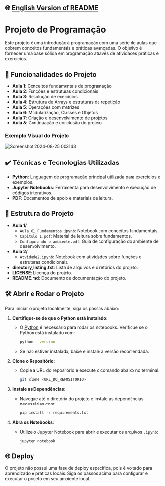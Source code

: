 ## 🌐 [English Version of README](README_EN.md)

# Projeto de Programação

Este projeto é uma introdução à programação com uma série de aulas que cobrem conceitos fundamentais e práticas avançadas. O objetivo é fornecer uma base sólida em programação através de atividades práticas e exercícios.

## 🔨 Funcionalidades do Projeto

- **Aula 1**: Conceitos fundamentais de programação
- **Aula 2**: Funções e estruturas condicionais
- **Aula 3**: Resolução de exercícios
- **Aula 4**: Estrutura de Arrays e estruturas de repetição
- **Aula 5**: Operações com matrizes
- **Aula 6**: Modularização, Classes e Objetos
- **Aula 7**: Criação e desenvolvimento de projetos
- **Aula 8**: Continuação e conclusão do projeto

### Exemplo Visual do Projeto

![Screenshot 2024-08-25 003143](https://github.com/user-attachments/assets/384b7fd3-a825-4a7e-b382-c30a398792a8)

## ✔️ Técnicas e Tecnologias Utilizadas

- **Python**: Linguagem de programação principal utilizada para exercícios e exemplos.
- **Jupyter Notebooks**: Ferramenta para desenvolvimento e execução de códigos interativos.
- **PDF**: Documentos de apoio e materiais de leitura.

## 📁 Estrutura do Projeto

- **Aula 1/**
    - `Aula_01_Fundamentos.ipynb`: Notebook com conceitos fundamentais.
    - `Capitulo 1.pdf`: Material de leitura sobre fundamentos.
    - `Configurando o ambiente.pdf`: Guia de configuração do ambiente de desenvolvimento.
- **Aula 2/**
    - `Atvidade2.ipynb`: Notebook com atividades sobre funções e estruturas condicionais.
- **directory_listing.txt**: Lista de arquivos e diretórios do projeto.
- **LICENSE**: Licença do projeto.
- **README.md**: Documento de documentação do projeto.

## 🛠️ Abrir e Rodar o Projeto

Para iniciar o projeto localmente, siga os passos abaixo:

1. **Certifique-se de que o Python está instalado**:
    - O [Python](https://www.python.org/) é necessário para rodar os notebooks. Verifique se o Python está instalado com:
      ```bash
      python --version
      ```
    - Se não estiver instalado, baixe e instale a versão recomendada.

2. **Clone o Repositório**:
    - Copie a URL do repositório e execute o comando abaixo no terminal:
      ```bash
      git clone <URL_DO_REPOSITORIO>
      ```

3. **Instale as Dependências**:
    - Navegue até o diretório do projeto e instale as dependências necessárias com:
      ```bash
      pip install -r requirements.txt
      ```

4. **Abra os Notebooks**:
    - Utilize o Jupyter Notebook para abrir e executar os arquivos `.ipynb`:
      ```bash
      jupyter notebook
      ```

## 🌐 Deploy

O projeto não possui uma fase de deploy específica, pois é voltado para aprendizado e práticas locais. Siga os passos acima para configurar e executar o projeto em seu ambiente local.

